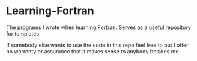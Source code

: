 # Learning-Fortran
The programs I wrote when learning Fortran.  Serves as a useful repository for templates

If somebody else wants to use the code in this repo feel free to but I offer no warrenty or
assurance that it makes sense to anybody besides me.
